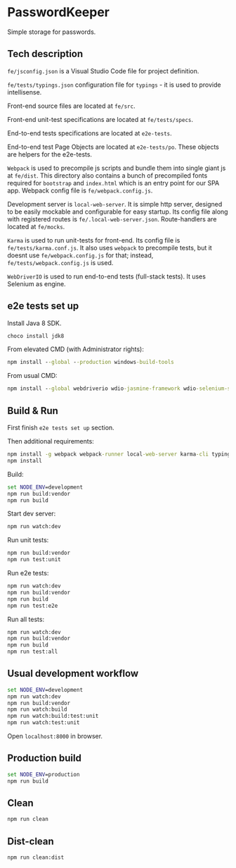 # PasswordKeeper

Simple storage for passwords.

## Tech description

`fe/jsconfig.json` is a Visual Studio Code file for project definition.

`fe/tests/typings.json` configuration file for `typings` - it is used to provide intellisense.

Front-end source files are located at `fe/src`.

Front-end unit-test specifications are located at `fe/tests/specs`.

End-to-end tests specifications are located at `e2e-tests`.

End-to-end test Page Objects are located at `e2e-tests/po`. These objects are helpers for the e2e-tests.

`Webpack` is used to precompile js scripts and bundle them into single giant js at `fe/dist`. This directory also contains a bunch of precompiled fonts required for `bootstrap` and `index.html` which is an entry point for our SPA app. Webpack config file is `fe/webpack.config.js`.

Development server is `local-web-server`. It is simple http server, designed to be easily mockable and configurable for easy startup. Its config file along with registered routes is `fe/.local-web-server.json`. Route-handlers are located at `fe/mocks`.

`Karma` is used to run unit-tests for front-end. Its config file is `fe/tests/karma.conf.js`. It also uses `webpack` to precompile tests, but it doesnt use `fe/webpack.config.js` for that; instead, `fe/tests/webpack.config.js` is used.

`WebDriverIO` is used to run end-to-end tests (full-stack tests). It uses Selenium as engine.

## e2e tests set up

Install Java 8 SDK.

```bat
choco install jdk8
```

From elevated CMD (with Administrator rights):

```bat
npm install --global --production windows-build-tools
```

From usual CMD:

```bat
npm install --global webdriverio wdio-jasmine-framework wdio-selenium-standalone-service
```

## Build & Run

First finish `e2e tests set up` section.

Then additional requirements:

```bat
npm install -g webpack webpack-runner local-web-server karma-cli typings
npm install
```

Build:

```bat
set NODE_ENV=development
npm run build:vendor
npm run build
```

Start dev server:

```bat
npm run watch:dev
```

Run unit tests:

```bat
npm run build:vendor
npm run test:unit
```

Run e2e tests:

```bat
npm run watch:dev
npm run build:vendor
npm run build
npm run test:e2e
```

Run all tests:

```bat
npm run watch:dev
npm run build:vendor
npm run build
npm run test:all
```

## Usual development workflow

```bat
set NODE_ENV=development
npm run watch:dev
npm run build:vendor
npm run watch:build
npm run watch:build:test:unit
npm run watch:test:unit
```

Open `localhost:8000` in browser.

## Production build

```bat
set NODE_ENV=production
npm run build
```

## Clean

```bat
npm run clean
```

## Dist-clean

```bat
npm run clean:dist
```
